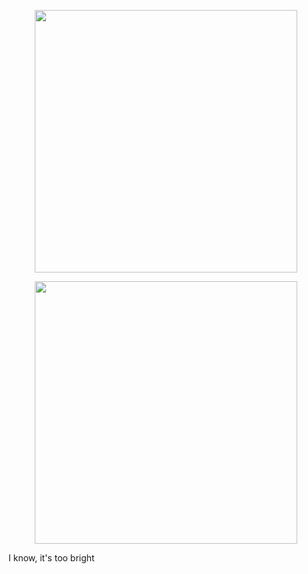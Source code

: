 <p align="center">
 <a href=https://github.com/Enz0Z><img width="420" src=https://github-readme-stats.vercel.app/api?username=Enz0Z&count_private=true&show_icons=true&theme=tokyonight><a>
</p>
<p align="center">
   <a href=https://github.com/Enz0Z><img width="420" src=https://github-readme-stats.vercel.app/api/top-langs/?username=Enz0Z&layout=compact><a>
</p>
I know, it's too bright
